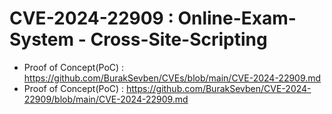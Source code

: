 # CVE-2024-22909 : Online-Exam-System - Cross-Site-Scripting
+ Proof of Concept(PoC) : https://github.com/BurakSevben/CVEs/blob/main/CVE-2024-22909.md
+ Proof of Concept(PoC) : https://github.com/BurakSevben/CVE-2024-22909/blob/main/CVE-2024-22909.md
